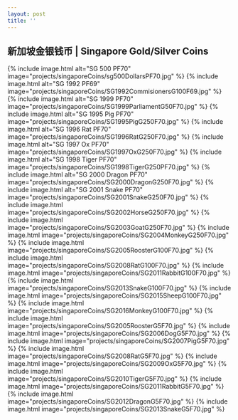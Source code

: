 ```yaml
---
layout: post
title: ''
---
```


## 新加坡金银钱币 | Singapore Gold/Silver Coins
{% include image.html alt="SG 500 PF70" image="projects/singaporeCoins/sg500DollarsPF70.jpg" %}
{% include image.html alt="SG 1992 PF69" image="projects/singaporeCoins/SG1992CommisionersG100F69.jpg" %}
{% include image.html alt="SG 1999 PF70" image="projects/singaporeCoins/SG1999ParliamentG50F70.jpg" %}
{% include image.html alt="SG 1995 Pig PF70" image="projects/singaporeCoins/SG1995PigG250F70.jpg" %}
{% include image.html alt="SG 1996 Rat PF70" image="projects/singaporeCoins/SG1996RatG250F70.jpg" %}
{% include image.html alt="SG 1997 Ox PF70" image="projects/singaporeCoins/SG1997OxG250F70.jpg" %}
{% include image.html alt="SG 1998 Tiger PF70" image="projects/singaporeCoins/SG1998TigerG250PF70.jpg" %}
{% include image.html alt="SG 2000 Dragon PF70" image="projects/singaporeCoins/SG2000DragonG250F70.jpg" %}
{% include image.html alt="SG 2001 Snake PF70" image="projects/singaporeCoins/SG2001SnakeG250F70.jpg" %}
{% include image.html image="projects/singaporeCoins/SG2002HorseG250F70.jpg" %}
{% include image.html image="projects/singaporeCoins/SG2003GoatG250F70.jpg" %}
{% include image.html image="projects/singaporeCoins/SG2004MonkeyG250F70.jpg" %}
{% include image.html image="projects/singaporeCoins/SG2005RoosterG100F70.jpg" %}
{% include image.html image="projects/singaporeCoins/SG2008RatG100F70.jpg" %}
{% include image.html image="projects/singaporeCoins/SG2011RabbitG100F70.jpg" %}
{% include image.html image="projects/singaporeCoins/SG2013SnakeG100F70.jpg" %}
{% include image.html image="projects/singaporeCoins/SG2015SheepG100F70.jpg" %}
{% include image.html image="projects/singaporeCoins/SG2016MonkeyG100F70.jpg" %}
{% include image.html image="projects/singaporeCoins/SG2005RoosterG5F70.jpg" %}
{% include image.html image="projects/singaporeCoins/SG2006DogG5F70.jpg" %}
{% include image.html image="projects/singaporeCoins/SG2007PigG5F70.jpg" %}
{% include image.html image="projects/singaporeCoins/SG2008RatG5F70.jpg" %}
{% include image.html image="projects/singaporeCoins/SG2009OxG5F70.jpg" %}
{% include image.html image="projects/singaporeCoins/SG2010TigerG5F70.jpg" %}
{% include image.html image="projects/singaporeCoins/SG2011RabbitG5F70.jpg" %}
{% include image.html image="projects/singaporeCoins/SG2012DragonG5F70.jpg" %}
{% include image.html image="projects/singaporeCoins/SG2013SnakeG5F70.jpg" %}
